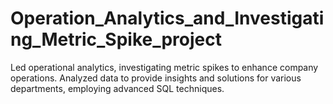 # Operation_Analytics_and_Investigating_Metric_Spike_project
Led operational analytics, investigating metric spikes to enhance company operations. Analyzed data to provide insights and solutions for various departments, employing advanced SQL techniques.
